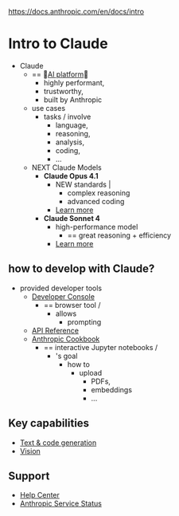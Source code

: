 https://docs.anthropic.com/en/docs/intro

# Intro to Claude

* Claude
  * == 👀[AI platform](http://www.claude.ai)👀
    * highly performant,
    * trustworthy,
    * built by Anthropic
  * use cases
    * tasks / involve
      * language,
      * reasoning,
      * analysis,
      * coding,
      * ...
  * NEXT Claude Models
    * **Claude Opus 4.1**
      * NEW standards | 
        * complex reasoning
        * advanced coding
      * [Learn more](https://www.anthropic.com/news/claude-opus-4-1)
    * **Claude Sonnet 4**
      * high-performance model 
        * == great reasoning + efficiency
      * [Learn more](https://www.anthropic.com/news/claude-4)

## how to develop with Claude?

* provided developer tools
  * [Developer Console](https://console.anthropic.com)
    * == browser tool /
      * allows
        * prompting
  * [API Reference](api.overview.md)
  * [Anthropic Cookbook](https://github.com/anthropics/anthropic-cookbook)
    * == interactive Jupyter notebooks /
      * 's goal
        * how to
          * upload 
            * PDFs,
            * embeddings
            * ...

## Key capabilities

* [Text & code generation](docs.build-with-claude.text-generation.md)
* [Vision](docs.build-with-claude.vision.md)

## Support

* [Help Center](https://support.anthropic.com/en/)
* [Anthropic Service Status](https://www.anthropic.com/status)
